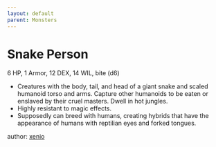 ```yaml
---
layout: default
parent: Monsters
---
```

# Snake Person
6 HP, 1 Armor, 12 DEX, 14 WIL, bite (d6)
-   Creatures with the body, tail, and head of a giant snake and scaled
    humanoid torso and arms. Capture other humanoids to be eaten or
    enslaved by their cruel masters. Dwell in hot jungles.
-   Highly resistant to magic effects.
-   Supposedly can breed with humans, creating hybrids that have the
    appearance of humans with reptilian eyes and forked tongues.

author: [xenio](https://xenioinabottle.blogspot.com)
